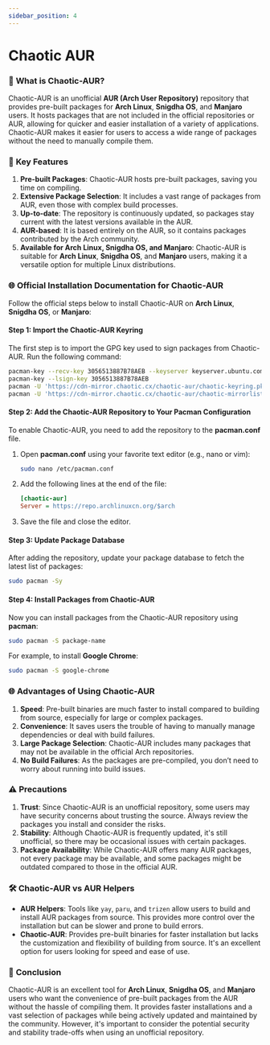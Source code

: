 ```yaml
---
sidebar_position: 4
---
```


# Chaotic AUR

### 🔧 **What is Chaotic-AUR?**
Chaotic-AUR is an unofficial **AUR (Arch User Repository)** repository that provides pre-built packages for **Arch Linux**, **Snigdha OS**, and **Manjaro** users. It hosts packages that are not included in the official repositories or AUR, allowing for quicker and easier installation of a variety of applications. Chaotic-AUR makes it easier for users to access a wide range of packages without the need to manually compile them.

### 🌟 **Key Features**
1. **Pre-built Packages**: Chaotic-AUR hosts pre-built packages, saving you time on compiling.
2. **Extensive Package Selection**: It includes a vast range of packages from AUR, even those with complex build processes.
3. **Up-to-date**: The repository is continuously updated, so packages stay current with the latest versions available in the AUR.
4. **AUR-based**: It is based entirely on the AUR, so it contains packages contributed by the Arch community.
5. **Available for Arch Linux, Snigdha OS, and Manjaro**: Chaotic-AUR is suitable for **Arch Linux**, **Snigdha OS**, and **Manjaro** users, making it a versatile option for multiple Linux distributions.



### 🌐 **Official Installation Documentation for Chaotic-AUR**

Follow the official steps below to install Chaotic-AUR on **Arch Linux**, **Snigdha OS**, or **Manjaro**:

#### **Step 1: Import the Chaotic-AUR Keyring**
The first step is to import the GPG key used to sign packages from Chaotic-AUR. Run the following command:

```bash
pacman-key --recv-key 3056513887B78AEB --keyserver keyserver.ubuntu.com
pacman-key --lsign-key 3056513887B78AEB
pacman -U 'https://cdn-mirror.chaotic.cx/chaotic-aur/chaotic-keyring.pkg.tar.zst'
pacman -U 'https://cdn-mirror.chaotic.cx/chaotic-aur/chaotic-mirrorlist.pkg.tar.zst'
```

#### **Step 2: Add the Chaotic-AUR Repository to Your Pacman Configuration**
To enable Chaotic-AUR, you need to add the repository to the **pacman.conf** file.

1. Open **pacman.conf** using your favorite text editor (e.g., nano or vim):
   ```bash
   sudo nano /etc/pacman.conf
   ```

2. Add the following lines at the end of the file:
   ```ini
   [chaotic-aur]
   Server = https://repo.archlinuxcn.org/$arch
   ```

3. Save the file and close the editor.

#### **Step 3: Update Package Database**
After adding the repository, update your package database to fetch the latest list of packages:
```bash
sudo pacman -Sy
```

#### **Step 4: Install Packages from Chaotic-AUR**
Now you can install packages from the Chaotic-AUR repository using **pacman**:
```bash
sudo pacman -S package-name
```
For example, to install **Google Chrome**:
```bash
sudo pacman -S google-chrome
```



### 🌐 **Advantages of Using Chaotic-AUR**
1. **Speed**: Pre-built binaries are much faster to install compared to building from source, especially for large or complex packages.
2. **Convenience**: It saves users the trouble of having to manually manage dependencies or deal with build failures.
3. **Large Package Selection**: Chaotic-AUR includes many packages that may not be available in the official Arch repositories.
4. **No Build Failures**: As the packages are pre-compiled, you don’t need to worry about running into build issues.



### ⚠️ **Precautions**
1. **Trust**: Since Chaotic-AUR is an unofficial repository, some users may have security concerns about trusting the source. Always review the packages you install and consider the risks.
2. **Stability**: Although Chaotic-AUR is frequently updated, it's still unofficial, so there may be occasional issues with certain packages.
3. **Package Availability**: While Chaotic-AUR offers many AUR packages, not every package may be available, and some packages might be outdated compared to those in the official AUR.



### 🛠️ **Chaotic-AUR vs AUR Helpers**
- **AUR Helpers**: Tools like `yay`, `paru`, and `trizen` allow users to build and install AUR packages from source. This provides more control over the installation but can be slower and prone to build errors.
- **Chaotic-AUR**: Provides pre-built binaries for faster installation but lacks the customization and flexibility of building from source. It's an excellent option for users looking for speed and ease of use.



### 🚀 **Conclusion**
Chaotic-AUR is an excellent tool for **Arch Linux**, **Snigdha OS**, and **Manjaro** users who want the convenience of pre-built packages from the AUR without the hassle of compiling them. It provides faster installations and a vast selection of packages while being actively updated and maintained by the community. However, it's important to consider the potential security and stability trade-offs when using an unofficial repository.